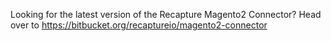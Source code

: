 Looking for the latest version of the Recapture Magento2 Connector? Head over to https://bitbucket.org/recaptureio/magento2-connector
